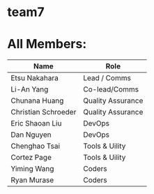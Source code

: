 # team7
# All Members:

Name | Role
---- | ---
Etsu Nakahara   |Lead / Comms  |
Li-An Yang      |Co-lead/Comms  |
Chunana Huang   |Quality Assurance  |
Christian Schroeder    |Quality Assurance  |
Eric Shaoan Liu | DevOps |
Dan Nguyen      | DevOps |
Chenghao Tsai   | Tools & Uility  |
Cortez Page         |  Tools & Uility|
Yiming Wang       |Coders  |
Ryan Murase      |Coders  |
